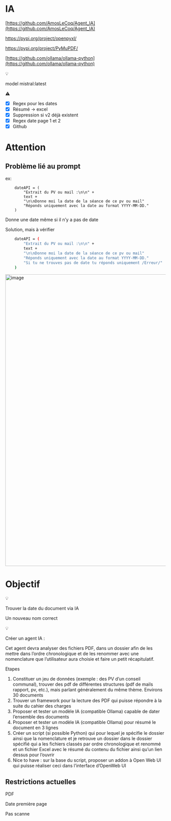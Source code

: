# IA

[https://github.com/AmosLeCoq/Agent_IA](https://github.com/AmosLeCoq/Agent_IA)

https://pypi.org/project/openpyxl/

https://pypi.org/project/PyMuPDF/

[https://github.com/ollama/ollama-python](https://github.com/ollama/ollama-python)

<aside>
💡

model mistral:latest

</aside>

<aside>
⚠️

- [x]  Regex pour les dates
- [x]  Résumé → excel
- [x]  Suppression si v2 déjà existent
- [x]  Regex date page 1 et 2
- [x]  Github
</aside>

# Attention

## Problème lié au prompt

ex: 

```
    dateAPI = (
        "Extrait du PV ou mail :\n\n" +
        text +
        "\n\nDonne moi la date de la séance de ce pv ou mail"
        "Réponds uniquement avec la date au format YYYY-MM-DD." 
    )
```

Donne une date même si il n’y a pas de date

Solution, mais à vérifier 

```bash
    dateAPI = (
        "Extrait du PV ou mail :\n\n" +
        text +
        "\n\nDonne moi la date de la séance de ce pv ou mail"
        "Réponds uniquement avec la date au format YYYY-MM-DD."
        "Si tu ne trouves pas de date tu réponds uniquement /Erreur/" 
    )
```

<img width="1083" height="914" alt="image" src="https://github.com/user-attachments/assets/292cd8da-5259-411d-993a-df30eef7b427" />


# Objectif

<aside>
💡

Trouver la date du document via IA

Un nouveau nom correct 

</aside>

<aside>
💡

Créer un agent IA :

Cet agent devra analyser des fichiers PDF, dans un dossier afin de les mettre dans l’ordre chronologique et de les renommer avec une nomenclature que l’utilisateur aura choisie et faire un petit récapitulatif.

Etapes

1. Constituer un jeu de données (exemple : des PV d’un conseil communal), trouver des pdf de différentes structures (pdf de mails rapport, pv, etc.), mais parlant généralement du même thème. Environs 30 documents
2. Trouver un framework pour la lecture des PDF qui puisse répondre à la suite du cahier des charges
3. Proposer et tester un modèle IA (compatible Ollama) capable de dater l’ensemble des documents
4. Proposer et tester un modèle IA (compatible Ollama) pour résumé le document en 3 lignes
5. Créer un script (si possible Python) qui pour lequel je spécifie le dossier ainsi que la nomenclature et je retrouve un dossier dans le dossier spécifié qui a les fichiers classés par ordre chronologique et renommé et un fichier Excel avec le résumé du contenu du fichier ainsi qu’un lien dessus pour l’ouvrir
6. Nice to have : sur la base du script, proposer un addon à Open Web UI qui puisse réaliser ceci dans l’interface d’OpenWeb UI

# Restrictions actuelles

PDF

Date première page

Pas scanne
